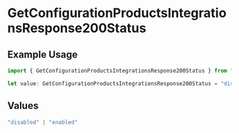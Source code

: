# GetConfigurationProductsIntegrationsResponse200Status

## Example Usage

```typescript
import { GetConfigurationProductsIntegrationsResponse200Status } from "@vercel/sdk/models/getconfigurationproductsop.js";

let value: GetConfigurationProductsIntegrationsResponse200Status = "disabled";
```

## Values

```typescript
"disabled" | "enabled"
```
